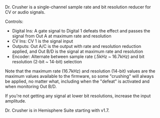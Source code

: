 Dr. Crusher is a single-channel sample rate and bit resolution reducer for CV or audio signals.

Controls:
* Digital Ins: A gate signal to Digital 1 defeats the effect and passes the signal from Out A at maximum rate and resolution
* CV Ins: CV 1 is the signal input
* Outputs: Out A/C is the output with rate and resolution reduction applied, and Out B/D is the signal at maximum rate and resolution
* Encoder: Alternate between sample rate (.5kHz ~ 16.7kHz) and bit resolution (2-bit ~ 14-bit) selection

Note that the maximum rate (16.7kHz) and resolution (14-bit) values are the maximum values available to the firmware, so some "crushing" will always be applied, no matter what, including when the "defeat" is activated and when monitoring Out B/D.

If you're not getting any signal at lower bit resolutions, increase the input amplitude.

Dr. Crusher is in Hemisphere Suite starting with v1.7.